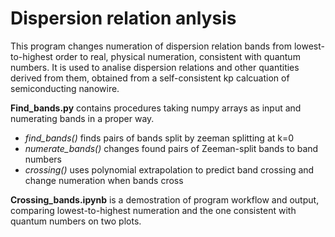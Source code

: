 # Dispersion relation anlysis

This program changes numeration of dispersion relation bands from lowest-to-highest order to real, physical numeration, consistent with quantum numbers.
It is used to analise dispersion relations and other quantities derived from them, obtained from a self-consistent kp calcuation of semiconducting nanowire. 

**Find_bands.py** contains procedures taking numpy arrays as input and numerating bands in a proper way. 
*  *find_bands()* finds pairs of bands split by zeeman splitting at k=0 
*  *numerate_bands()* changes found pairs of Zeeman-split bands to band numbers
*  *crossing()* uses polynomial extrapolation to predict band crossing and change numeration when bands cross

**Crossing_bands.ipynb** is a demostration of program workflow and output, comparing lowest-to-highest numeration and the one consistent with quantum numbers on two plots.
  
